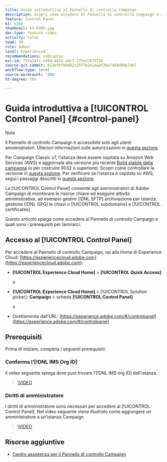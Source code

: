 ```yaml
---
title: Guida introduttiva al Pannello di controllo Campaign
description: Scopri come accedere al Pannello di controllo Campaign e quali sono i prerequisiti per poterci lavorare.
feature: Control Panel
kt: 6388
thumbnail: kt-6385.jpg
doc-type: feature video
activity: setup
team: TM
role: Admin
level: Experienced
recommendations: noDisplay
exl-id: 797a24fc-cd4d-447e-a8c7-275e57b75716
source-git-commit: 813ef6f94d02c25f7b241eaaf30a7488d06b74b7
workflow-type: tm+mt
source-wordcount: '266'
ht-degree: 70%

---
```


# Guida introduttiva a [!UICONTROL Control Panel] {#control-panel}

>[!NOTE]
>
>Il Pannello di controllo Campaign è accessibile solo agli utenti amministratori. Ulteriori informazioni sulle autorizzazioni in [questa sezione](https://experienceleague.adobe.com/docs/control-panel/using/discover-control-panel/managing-permissions.html?lang=it#discover-control-panel).
>
>Per Campaign Classic v7, l’istanza deve essere ospitata su Amazon Web Services (AWS) e aggiornata alla versione più recente [Build stabile della campagna](https://experienceleague.adobe.com/docs/campaign-classic/using/release-notes/rn-overview.html?lang=it#rn-statuses) (o per costruire 9032 o superiore). Scopri come controllare la versione in [questa sezione](https://experienceleague.adobe.com/docs/campaign-classic/using/getting-started/starting-with-adobe-campaign/launching-adobe-campaign.html?lang=it#getting-your-campaign-version). Per verificare se l’istanza è ospitata su AWS, segui i passaggi descritti in [questa sezione](https://experienceleague.adobe.com/docs/control-panel/using/faq.html?lang=en#hosted-aws).

La [!UICONTROL Control Panel] consente agli amministratori di Adobe Campaign di monitorare le risorse chiave ed eseguire attività amministrative, ad esempio gestire [!DNL SFTP] archiviazione per istanza, gestione [!DNL GPG] le chiavi o [!UICONTROL subdomains] e [!UICONTROL certificates].

Questo articolo spiega come accedere al Pannello di controllo Campaign e quali sono i prerequisiti per lavorarci.

## Accesso al [!UICONTROL Control Panel]

Per accedere al Pannello di controllo Campaign, vai alla Home di Experience Cloud: [https://experiencecloud.adobe.com](https://experiencecloud.adobe.com):

* **[!UICONTROL Experience Cloud Home]** > **[!UICONTROL Quick Access]**

   o
* **[!UICONTROL Experience Cloud Home]**  > [!UICONTROL Solution picker]: **Campaign** > scheda **[!UICONTROL Control Panel]**

   o

* Direttamente dall’URL: [https://experience.adobe.com/#/controlpanel](https://experience.adobe.com/#/controlpanel)

## Prerequisiti

Prima di iniziare, completa i seguenti prerequisiti:

### Conferma l’[!DNL IMS Org ID]

Il video seguente spiega dove puoi trovare l’[!DNL IMS org ID] dell’istanza.

>[!VIDEO](https://video.tv.adobe.com/v/27183?quality=12)

### Diritti di amministratore

I diritti di amministratore sono necessari per accedere al [!UICONTROL Control Panel].
Nel video seguente viene illustrato come aggiungere un amministratore a un’istanza Campaign

>[!VIDEO](https://video.tv.adobe.com/v/27147?quality=12)

## Risorse aggiuntive

* [Centro assistenza per il Pannello di controllo Campaign](https://experienceleague.adobe.com/docs/control-panel/using/control-panel-home.html?lang=it)
